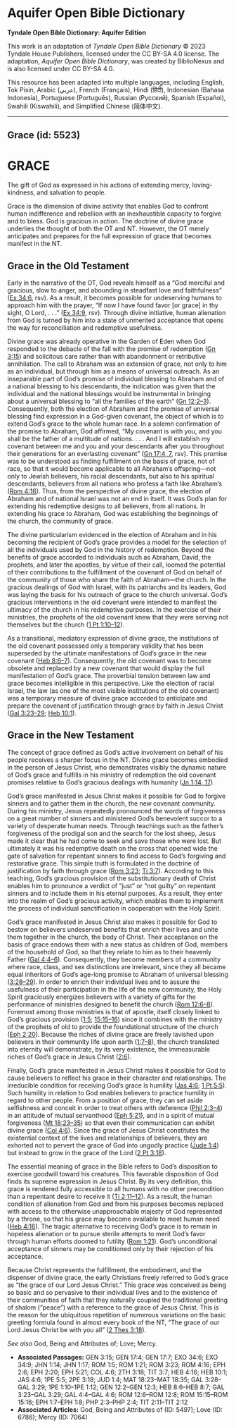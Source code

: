 # Aquifer Open Bible Dictionary

**Tyndale Open Bible Dictionary: Aquifer Edition**

This work is an adaptation of *Tyndale Open Bible Dictionary* © 2023 Tyndale House Publishers, licensed under the CC BY\-SA 4\.0 license. The adaptation, *Aquifer Open Bible Dictionary*, was created by BiblioNexus and is also licensed under CC BY\-SA 4\.0\.

This resource has been adapted into multiple languages, including English, Tok Pisin, Arabic (عربي), French (Français), Hindi (हिंदी), Indonesian (Bahasa Indonesia), Portuguese (Português), Russian (Русский), Spanish (Español), Swahili (Kiswahili), and Simplified Chinese (简体中文).



--------------------------------

## Grace (id: 5523)

GRACE
=====

The gift of God as expressed in his actions of extending mercy, loving\-kindness, and salvation to people.

Grace is the dimension of divine activity that enables God to confront human indifference and rebellion with an inexhaustible capacity to forgive and to bless. God is gracious in action. The doctrine of divine grace underlies the thought of both the OT and NT. However, the OT merely anticipates and prepares for the full expression of grace that becomes manifest in the NT.

Grace in the Old Testament
--------------------------

Early in the narrative of the OT, God reveals himself as a “God merciful and gracious, slow to anger, and abounding in steadfast love and faithfulness” ([Ex 34:6](https://ref.ly/Exod34:6), rsv). As a result, it becomes possible for undeserving humans to approach him with the prayer, “If now I have found favor \[or grace] in thy sight, O Lord, . . .” ([Ex 34:9](https://ref.ly/Exod34:9), rsv). Through divine initiative, human alienation from God is turned by him into a state of unmerited acceptance that opens the way for reconciliation and redemptive usefulness.

Divine grace was already operative in the Garden of Eden when God responded to the debacle of the fall with the promise of redemption ([Gn 3:15](https://ref.ly/Gen3:15)) and solicitous care rather than with abandonment or retributive annihilation. The call to Abraham was an extension of grace, not only to him as an individual, but through him as a means of universal outreach. As an inseparable part of God’s promise of individual blessing to Abraham and of a national blessing to his descendants, the indication was given that the individual and the national blessings would be instrumental in bringing about a universal blessing to “all the families of the earth” ([Gn 12:2–3](https://ref.ly/Gen12:2-Gen12:3)). Consequently, both the election of Abraham and the promise of universal blessing find expression in a God\-given covenant, the object of which is to extend God’s grace to the whole human race. In a solemn confirmation of the promise to Abraham, God affirmed, “My covenant is with you, and you shall be the father of a multitude of nations. . . . And I will establish my covenant between me and you and your descendants after you throughout their generations for an everlasting covenant” ([Gn 17:4, 7](https://ref.ly/Gen17:4,Gen17:7), rsv). This promise was to be understood as finding fulfillment on the basis of grace, not of race, so that it would become applicable to all Abraham’s offspring—not only to Jewish believers, his racial descendants, but also to his spiritual descendants, believers from all nations who profess a faith like Abraham’s ([Rom 4:16](https://ref.ly/Rom4:16)). Thus, from the perspective of divine grace, the election of Abraham and of national Israel was not an end in itself. It was God’s plan for extending his redemptive designs to all believers, from all nations. In extending his grace to Abraham, God was establishing the beginnings of the church, the community of grace.

The divine particularism evidenced in the election of Abraham and in his becoming the recipient of God’s grace provides a model for the selection of all the individuals used by God in the history of redemption. Beyond the benefits of grace accorded to individuals such as Abraham, David, the prophets, and later the apostles, by virtue of their call, loomed the potential of their contributions to the fulfillment of the covenant of God on behalf of the community of those who share the faith of Abraham—the church. In the gracious dealings of God with Israel, with its patriarchs and its leaders, God was laying the basis for his outreach of grace to the church universal. God’s gracious interventions in the old covenant were intended to manifest the ultimacy of the church in his redemptive purposes. In the exercise of their ministries, the prophets of the old covenant knew that they were serving not themselves but the church ([1 Pt 1:10–12](https://ref.ly/1Pet1:10-1Pet1:12)).

As a transitional, mediatory expression of divine grace, the institutions of the old covenant possessed only a temporary validity that has been superseded by the ultimate manifestations of God’s grace in the new covenant ([Heb 8:6–7](https://ref.ly/Heb8:6-Heb8:7)). Consequently, the old covenant was to become obsolete and replaced by a new covenant that would display the full manifestation of God’s grace. The proverbial tension between law and grace becomes intelligible in this perspective. Like the election of racial Israel, the law (as one of the most visible institutions of the old covenant) was a temporary measure of divine grace accorded to anticipate and prepare the covenant of justification through grace by faith in Jesus Christ ([Gal 3:23–29](https://ref.ly/Gal3:23-Gal3:29); [Heb 10:1](https://ref.ly/Heb10:1)).

Grace in the New Testament
--------------------------

The concept of grace defined as God’s active involvement on behalf of his people receives a sharper focus in the NT. Divine grace becomes embodied in the person of Jesus Christ, who demonstrates visibly the dynamic nature of God’s grace and fulfills in his ministry of redemption the old covenant promises relative to God’s gracious dealings with humanity ([Jn 1:14, 17](https://ref.ly/John1:14,John1:17)).

God’s grace manifested in Jesus Christ makes it possible for God to forgive sinners and to gather them in the church, the new covenant community. During his ministry, Jesus repeatedly pronounced the words of forgiveness on a great number of sinners and ministered God’s benevolent succor to a variety of desperate human needs. Through teachings such as the father’s forgiveness of the prodigal son and the search for the lost sheep, Jesus made it clear that he had come to seek and save those who were lost. But ultimately it was his redemptive death on the cross that opened wide the gate of salvation for repentant sinners to find access to God’s forgiving and restorative grace. This simple truth is formulated in the doctrine of justification by faith through grace ([Rom 3:23](https://ref.ly/Rom3:23); [Ti 3:7](https://ref.ly/Titus3:7)). According to this teaching, God’s gracious provision of the substitutionary death of Christ enables him to pronounce a verdict of “just” or “not guilty” on repentant sinners and to include them in his eternal purposes. As a result, they enter into the realm of God’s gracious activity, which enables them to implement the process of individual sanctification in cooperation with the Holy Spirit.

God’s grace manifested in Jesus Christ also makes it possible for God to bestow on believers undeserved benefits that enrich their lives and unite them together in the church, the body of Christ. Their acceptance on the basis of grace endows them with a new status as children of God, members of the household of God, so that they relate to him as to their heavenly Father ([Gal 4:4–6](https://ref.ly/Gal4:4-Gal4:6)). Consequently, they become members of a community where race, class, and sex distinctions are irrelevant, since they all became equal inheritors of God’s age\-long promise to Abraham of universal blessing ([3:28–29](https://ref.ly/Gal3:28-Gal3:29)). In order to enrich their individual lives and to assure the usefulness of their participation in the life of the new community, the Holy Spirit graciously energizes believers with a variety of gifts for the performance of ministries designed to benefit the church ([Rom 12:6–8](https://ref.ly/Rom12:6-Rom12:8)). Foremost among those ministries is that of apostle, itself closely linked to God’s gracious provision ([1:5](https://ref.ly/Rom1:5); [15:15–16](https://ref.ly/Rom15:15-Rom15:16)) since it combines with the ministry of the prophets of old to provide the foundational structure of the church ([Eph 2:20](https://ref.ly/Eph2:20)). Because the riches of divine grace are freely lavished upon believers in their community life upon earth ([1:7–8](https://ref.ly/Eph1:7-Eph1:8)), the church translated into eternity will demonstrate, by its very existence, the immeasurable riches of God’s grace in Jesus Christ ([2:6](https://ref.ly/Eph2:6)).

Finally, God’s grace manifested in Jesus Christ makes it possible for God to cause believers to reflect his grace in their character and relationships. The irreducible condition for receiving God’s grace is humility ([Jas 4:6](https://ref.ly/Jas4:6); [1 Pt 5:5](https://ref.ly/1Pet5:5)). Such humility in relation to God enables believers to practice humility in regard to other people. From a position of grace, they can set aside selfishness and conceit in order to treat others with deference ([Phil 2:3–4](https://ref.ly/Phil2:3-Phil2:4)) in an attitude of mutual servanthood ([Eph 5:21](https://ref.ly/Eph5:21)), and in a spirit of mutual forgiveness ([Mt 18:23–35](https://ref.ly/Matt18:23-Matt18:35)) so that even their communication can exhibit divine grace ([Col 4:6](https://ref.ly/Col4:6)). Since the grace of Jesus Christ constitutes the existential context of the lives and relationships of believers, they are exhorted not to pervert the grace of God into ungodly practice ([Jude 1:4](https://ref.ly/Jude1:4)) but instead to grow in the grace of the Lord ([2 Pt 3:18](https://ref.ly/2Pet3:18)).

The essential meaning of grace in the Bible refers to God’s disposition to exercise goodwill toward his creatures. This favorable disposition of God finds its supreme expression in Jesus Christ. By its very definition, this grace is rendered fully accessible to all humans with no other precondition than a repentant desire to receive it ([Ti 2:11–12](https://ref.ly/Titus2:11-Titus2:12)). As a result, the human condition of alienation from God and from his purposes becomes replaced with access to the otherwise unapproachable majesty of God represented by a throne, so that his grace may become available to meet human need ([Heb 4:16](https://ref.ly/Heb4:16)). The tragic alternative to receiving God’s grace is to remain in hopeless alienation or to pursue sterile attempts to merit God’s favor through human efforts doomed to futility ([Rom 1:21](https://ref.ly/Rom1:21)). God’s unconditional acceptance of sinners may be conditioned only by their rejection of his acceptance.

Because Christ represents the fulfillment, the embodiment, and the dispenser of divine grace, the early Christians freely referred to God’s grace as “the grace of our Lord Jesus Christ.” This grace was conceived as being so basic and so pervasive to their individual lives and to the existence of their communities of faith that they naturally coupled the traditional greeting of shalom (“peace”) with a reference to the grace of Jesus Christ. This is the reason for the ubiquitous repetition of numerous variations on the basic greeting formula found in almost every book of the NT, “The grace of our Lord Jesus Christ be with you all” ([2 Thes 3:18](https://ref.ly/2Thess3:18)).

*See also* God, Being and Attributes of; Love; Mercy.

* **Associated Passages:** GEN 3:15; GEN 17:4; GEN 17:7; EXO 34:6; EXO 34:9; JHN 1:14; JHN 1:17; ROM 1:5; ROM 1:21; ROM 3:23; ROM 4:16; EPH 2:6; EPH 2:20; EPH 5:21; COL 4:6; 2TH 3:18; TIT 3:7; HEB 4:16; HEB 10:1; JAS 4:6; 1PE 5:5; 2PE 3:18; JUD 1:4; MAT 18:23–MAT 18:35; GAL 3:28–GAL 3:29; 1PE 1:10–1PE 1:12; GEN 12:2–GEN 12:3; HEB 8:6–HEB 8:7; GAL 3:23–GAL 3:29; GAL 4:4–GAL 4:6; ROM 12:6–ROM 12:8; ROM 15:15–ROM 15:16; EPH 1:7–EPH 1:8; PHP 2:3–PHP 2:4; TIT 2:11–TIT 2:12
* **Associated Articles:** God, Being and Attributes of (ID: 5497); Love (ID: 6786); Mercy (ID: 7064)

